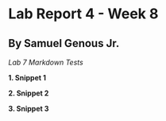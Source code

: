 # Lab Report 4 - Week 8
## By Samuel Genous Jr.

*Lab 7 Markdown Tests*

**1. Snippet 1**

**2. Snippet 2**

**3. Snippet 3**
